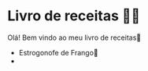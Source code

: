 # Livro de receitas :man_cook:

Olá! Bem vindo ao meu livro de receitas:wave:

-  Estrogonofe de Frango:chicken:
- 

